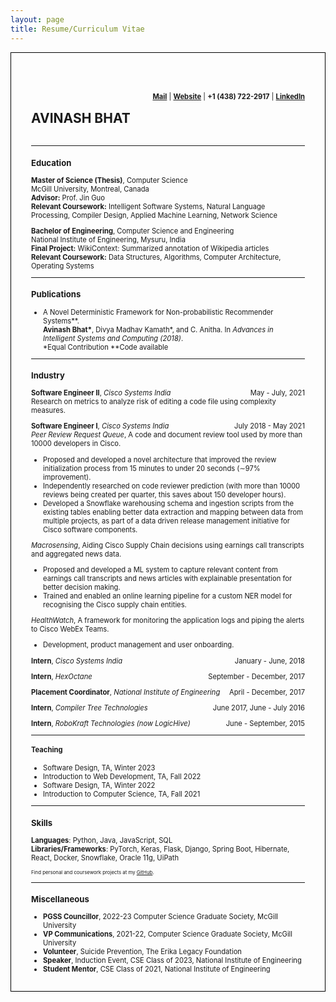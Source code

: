 ```yaml
---
layout: page
title: Resume/Curriculum Vitae
---
```

<div style="border:1px solid black; padding-top:2rem; padding-left:2rem; padding-right:2rem; padding-bottom:1rem;">
<div style="float:right;"><a href="https://drive.google.com/uc?export=download&id=1IMM6NPZQRA5wDkuCJ3WbnmZckrNU5tEn" download="avinash_bhat_cv.pdf"><i class="fa-solid fa-download"></i></a></div>
<br>
<p>
    <div style="display: flex; justify-content: space-between;">
        <h2>AVINASH BHAT</h2>
        <div style="text-align: center; font-size: 80%;">
            <strong><a href="mailto:avinashbhatneelavar@gmail.com">Mail</a></strong> | 
            <strong><a href="https://avinashbhat.github.io/about">Website</a></strong> | 
            <strong>+1 (438) 722-2917</strong> | 
            <strong><a href="https://www.linkedin.com/in/avinbhat">LinkedIn</a></strong></div>
    </div>
</p>
<hr>
<div style="font-size:80%">
<h3>Education</h3>
<p><b>Master of Science (Thesis)</b>, Computer Science<br>
McGill University, Montreal, Canada<br>
<b>Advisor:</b> Prof. Jin Guo<br>
<b>Relevant Coursework:</b> Intelligent Software Systems, Natural Language Processing,
Compiler Design, Applied Machine Learning, Network Science</p>
<p><b>Bachelor of Engineering</b>, Computer Science and Engineering<br>
National Institute of Engineering, Mysuru, India<br>
<b>Final Project:</b> WikiContext: Summarized annotation of Wikipedia articles<br>
<b>Relevant Coursework:</b> Data Structures, Algorithms, Computer Architecture, Operating Systems
<p>
<hr>
<h3>Publications</h3>
<p>
<ul>
<li>A Novel Deterministic Framework for Non-probabilistic Recommender Systems**.<br> <b>Avinash Bhat*</b>, Divya Madhav Kamath*, and C. Anitha. In <i>Advances in Intelligent Systems and Computing (2018)</i>.<br> *Equal Contribution **Code available</li>
</ul>
</p>
<hr>
<h3>Industry</h3>
<p><div style="display: flex; justify-content: space-between;">
<span><b>Software Engineer II</b>, <i>Cisco Systems India</i></span><span>May - July, 2021</span>
</div>
Research on metrics to analyze risk of editing a code file using complexity measures.
</p>
<p>
<div style="display: flex; justify-content: space-between;">
<span><b>Software Engineer I</b>, <i>Cisco Systems India</i></span><span>July 2018 - May 2021</span>
</div>
<i>Peer Review Request Queue</i>, A code and document review tool used by more than 10000
developers in Cisco.
<ul>
<li>Proposed and developed a novel architecture that improved the review initialization
process from 15 minutes to under 20 seconds (∼97% improvement).</li>
<li>Independently researched on code reviewer prediction (with more than 10000 reviews
being created per quarter, this saves about 150 developer hours).</li>
<li>Developed a Snowflake warehousing schema and ingestion scripts from the existing
tables enabling better data extraction and mapping between data from multiple
projects, as part of a data driven release management initiative for Cisco software
components.</li>
</ul>
<i>Macrosensing</i>, Aiding Cisco Supply Chain decisions using earnings call transcripts and aggregated news data.
<ul>
<li>Proposed and developed a ML system to capture relevant content from earnings call
transcripts and news articles with explainable presentation for better decision making.</li>
<li>Trained and enabled an online learning pipeline for a custom NER model for recognising the Cisco supply chain entities.</li></ul>

<i>HealthWatch</i>, A framework for monitoring the application logs and piping the alerts to Cisco WebEx Teams.
<ul>
<li>Development, product management and user onboarding.</li>
</ul>
</p>
<p style="display: flex; justify-content: space-between;">
<span><b>Intern</b>, <i>Cisco Systems India</i></span><span>January - June, 2018</span></p>
<p style="display: flex; justify-content: space-between;">
<span><b>Intern</b>, <i>HexOctane</i></span><span>September - December, 2017</span></p>
<p style="display: flex; justify-content: space-between;">
<span><b>Placement Coordinator</b>, <i>National Institute of Engineering</i></span><span>April - December, 2017</span></p>
<p style="display: flex; justify-content: space-between;">
<span><b>Intern</b>, <i>Compiler Tree Technologies</i></span><span>June 2017, June - July 2016</span></p>
<p style="display: flex; justify-content: space-between;">
<span><b>Intern</b>, <i>RoboKraft Technologies (now LogicHive)</i></span><span>June - September, 2015</span></p>
<hr>
<h4>Teaching</h4>
<p>
<ul>
<li>Software Design, TA, Winter 2023</li>
<li>Introduction to Web Development, TA, Fall 2022</li>
<li>Software Design, TA, Winter 2022</li>
<li>Introduction to Computer Science, TA, Fall 2021</li>
</ul></p>
<hr>
<h3>Skills</h3>
<p>
<b>Languages</b>: Python, Java, JavaScript, SQL<br>
<b>Libraries/Frameworks</b>: PyTorch, Keras, Flask, Django, Spring Boot, Hibernate, React, Docker,
Snowflake, Oracle 11g, UiPath
<div style="font-size: 70%">Find personal and coursework projects at my <a href="https://github.com/avinashbhat">GitHub</a>.</div>
</p>
<hr>
<h3>Miscellaneous</h3>
<ul>
<li><b>PGSS Councillor</b>, 2022-23 Computer Science Graduate Society, McGill University</li>
<li><b>VP Communications</b>, 2021-22, Computer Science Graduate Society, McGill University</li>
<li><b>Volunteer</b>, Suicide Prevention, The Erika Legacy Foundation</li>
<li><b>Speaker</b>, Induction Event, CSE Class of 2023, National Institute of Engineering</li>
<li><b>Student Mentor</b>, CSE Class of 2021, National Institute of Engineering</li>
</ul>